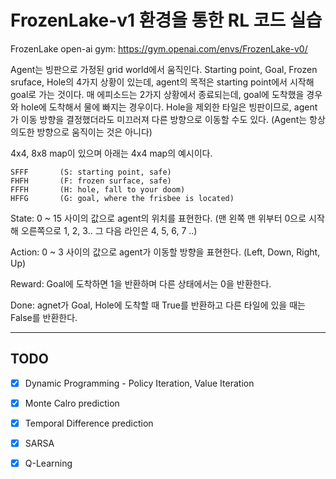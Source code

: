 # FrozenLake-v1 환경을 통한 RL 코드 실습

FrozenLake open-ai gym: https://gym.openai.com/envs/FrozenLake-v0/  



Agent는 빙판으로 가정된 grid world에서 움직인다. Starting point, Goal, Frozen sruface, Hole의 4가지 상황이 있는데, agent의 목적은 starting point에서 시작해 goal로 가는 것이다. 매 에피소드는 2가지 상황에서 종료되는데, goal에 도착했을 경우와 hole에 도착해서 물에 빠지는 경우이다. Hole을 제외한 타일은 빙판이므로, agent가 이동 방향을 결정했더라도 미끄러져 다른 방향으로 이동할 수도 있다. (Agent는 항상 의도한 방향으로 움직이는 것은 아니다)



4x4, 8x8 map이 있으며 아래는 4x4 map의 예시이다.  

```
SFFF       (S: starting point, safe)  
FHFH       (F: frozen surface, safe)  
FFFH       (H: hole, fall to your doom)  
HFFG       (G: goal, where the frisbee is located)  
```

State: 0 ~ 15 사이의 값으로 agent의 위치를 표현한다. (맨 왼쪽 맨 위부터 0으로 시작해 오른쪽으로 1, 2, 3.. 그 다음 라인은 4, 5, 6, 7 ..)

Action: 0 ~ 3 사이의 값으로 agent가 이동할 방향을 표현한다. (Left, Down, Right, Up)

Reward: Goal에 도착하면 1을 반환하며 다른 상태에서는 0을 반환한다.

Done: agnet가 Goal, Hole에 도착할 때 True를 반환하고 다른 타일에 있을 때는 False를 반환한다.  


---





## TODO

- [x] Dynamic Programming - Policy Iteration, Value Iteration
- [x] Monte Calro prediction
- [x] Temporal Difference prediction
- [x] SARSA
- [x] Q-Learning





